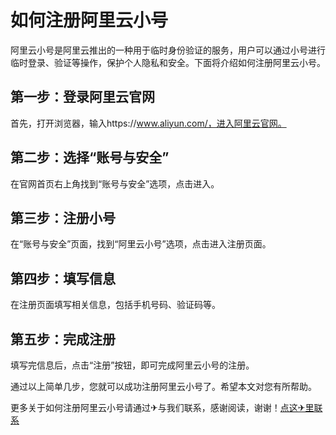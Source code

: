 # 如何注册阿里云小号

阿里云小号是阿里云推出的一种用于临时身份验证的服务，用户可以通过小号进行临时登录、验证等操作，保护个人隐私和安全。下面将介绍如何注册阿里云小号。

## 第一步：登录阿里云官网

首先，打开浏览器，输入https://www.aliyun.com/，进入阿里云官网。

## 第二步：选择“账号与安全”

在官网首页右上角找到“账号与安全”选项，点击进入。

## 第三步：注册小号

在“账号与安全”页面，找到“阿里云小号”选项，点击进入注册页面。

## 第四步：填写信息

在注册页面填写相关信息，包括手机号码、验证码等。

## 第五步：完成注册

填写完信息后，点击“注册”按钮，即可完成阿里云小号的注册。

通过以上简单几步，您就可以成功注册阿里云小号了。希望本文对您有所帮助。

更多关于如何注册阿里云小号请通过✈与我们联系，感谢阅读，谢谢！[点这✈里联系](https://a.k02.cc)